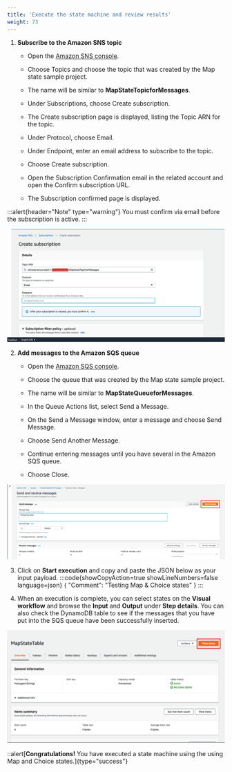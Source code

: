 ```yaml
---
title: 'Execute the state machine and review results'
weight: 73
---
```


1. **Subscribe to the Amazon SNS topic**

   - Open the [Amazon SNS console](https://console.aws.amazon.com/sns/home).

   - Choose Topics and choose the topic that was created by the Map state sample project.

   - The name will be similar to **MapStateTopicforMessages**.

   - Under Subscriptions, choose Create subscription.

   - The Create subscription page is displayed, listing the Topic ARN for the topic.

   - Under Protocol, choose Email.

   - Under Endpoint, enter an email address to subscribe to the topic.

   - Choose Create subscription.

   - Open the Subscription Confirmation email in the related account and open the Confirm subscription URL.

   - The Subscription confirmed page is displayed.

:::alert{header="Note" type="warning"}
You must confirm via email before the subscription is active.
:::

![SNS](/static/img/module-5/sns-subscription.png)

2. **Add messages to the Amazon SQS queue**

   - Open the [Amazon SQS console](https://console.aws.amazon.com/sqs/home).

   - Choose the queue that was created by the Map state sample project.

   - The name will be similar to **MapStateQueueforMessages**.

   - In the Queue Actions list, select Send a Message.

   - On the Send a Message window, enter a message and choose Send Message.

   - Choose Send Another Message.

   - Continue entering messages until you have several in the Amazon SQS queue.

   - Choose Close.

![SQS](/static/img/module-5/sqs-send-message.png)

3. Click on **Start execution** and copy and paste the JSON below as your input payload.
   :::code{showCopyAction=true showLineNumbers=false language=json}
   { "Comment": "Testing Map & Choice states" }
   :::

4. When an execution is complete, you can select states on the **Visual workflow** and browse the **Input** and **Output** under **Step details**. You can also check the DynamoDB table to see if the messages that you have put into the SQS queue have been successfully inserted.

![DDB](/static/img/module-5/ddb-map-state.png)

::alert[**Congratulations!** You have executed a state machine using the using Map and Choice states.]{type="success"}
